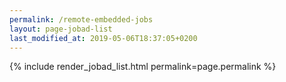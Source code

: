 ```yaml
---
permalink: /remote-embedded-jobs
layout: page-jobad-list
last_modified_at: 2019-05-06T18:37:05+0200
---
```

{% include render_jobad_list.html permalink=page.permalink %}
